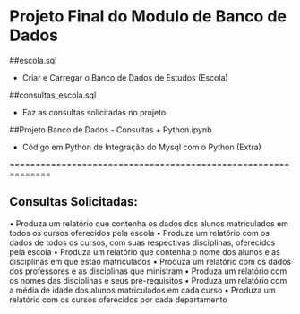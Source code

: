 # Projeto Final do Modulo de Banco de Dados


##escola.sql
- Criar e Carregar o Banco de Dados de Estudos (Escola) 

##consultas_escola.sql
- Faz as consultas solicitadas no projeto

##Projeto Banco de Dados - Consultas + Python.ipynb
- Código em Python de Integração do Mysql com o Python (Extra)

==============================================================

## Consultas Solicitadas:

• Produza um relatório que contenha os dados dos alunos matriculados em todos os
 cursos oferecidos pela escola
• Produza um relatório com os dados de todos os cursos, com suas respectivas disciplinas,
 oferecidos pela escola
• Produza um relatório que contenha o nome dos alunos e as disciplinas em que estão
 matriculados
• Produza um relatório com os dados dos professores e as disciplinas que ministram
• Produza um relatório com os nomes das disciplinas e seus pré-requisitos
• Produza um relatório com a média de idade dos alunos matriculados em cada curso
• Produza um relatório com os cursos oferecidos por cada departamento